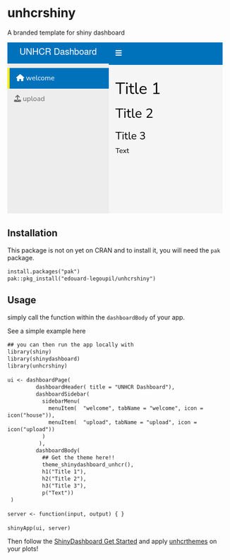 # unhcrshiny

A branded template for shiny dashboard
 
![](https://raw.githubusercontent.com/Edouard-Legoupil/unhcrshiny/main/man/screen.png)

## Installation

This package is not on yet on CRAN and to install it, you will need the `pak` package.

```
install.packages("pak")
pak::pkg_install("edouard-legoupil/unhcrshiny")
```

## Usage

simply call the function within the  `dashboardBody` of your app.

See a simple example here

```
## you can then run the app locally with
library(shiny)
library(shinydashboard)
library(unhcrshiny)
 
ui <- dashboardPage(
         dashboardHeader( title = "UNHCR Dashboard"),
         dashboardSidebar( 
           sidebarMenu(
             menuItem(  "welcome", tabName = "welcome", icon = icon("house")),
             menuItem(  "upload", tabName = "upload", icon = icon("upload"))
           )
          ),
         dashboardBody(
           ## Get the theme here!! 
           theme_shinydashboard_unhcr(),
           h1("Title 1"),
           h2("Title 2"),
           h3("Title 3"),
           p("Text"))
 )
 
server <- function(input, output) { }

shinyApp(ui, server)
```

Then follow the [ShinyDashboard Get Started](https://rstudio.github.io/shinydashboard/get_started.html) and apply [unhcrthemes](https://vidonne.github.io/unhcrthemes/articles/intro-unhcrthemes.html) on your plots!
